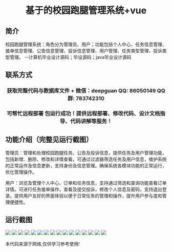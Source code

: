 <p><h1 align="center">基于的校园跑腿管理系统+vue</h1></p>

## 简介
校园跑腿管理系统：角色分为管理员、用户；功能包括个人中心、任务信息管理、接单信息管理、公告信息管理、投诉信息管理、用户管理、任务类型管理、投诉类型管理。    --计算机毕业设计源码；毕设源码；java毕业设计源码


## 联系方式
<p><h3 align="center">获取完整代码与数据库文件 + 微信：deepguan QQ: 86050149 QQ群: 783742310</h3></p>
<p><h3 align="center">可帮忙远程部署 包运行成功！提供远程部署、修改代码、设计文档指导、代码讲解等服务！</h3></p>

## 功能介绍（完整见运行截图）
管理员：管理和处理校园跑腿任务、公告及投诉信息，提供任务及用户管理功能，包括新增、删除、修改和详情查看。可通过过滤器筛选任务及用户信息，维护系统的正常运作及信息更新，支持身份及信息管理。确保系统各模块功能的正常运行，优化管理操作。

用户：浏览及管理个人中心、订单和任务信息，支持通过筛选和查询功能查看订单详情。可进行任务接单操作，查看及提交投诉，修改个人信息及密码，支持退出登录。提供用户友好的界面体验以便于日常任务的管理和操作，提升用户参与度和管理便捷性。


## 运行截图
![](https://bs-1329754181.cos.ap-shanghai.myqcloud.com/ssm/CampusErrandManagementSystem/img/001.jpg)
![](https://bs-1329754181.cos.ap-shanghai.myqcloud.com/ssm/CampusErrandManagementSystem/img/002.jpg)
![](https://bs-1329754181.cos.ap-shanghai.myqcloud.com/ssm/CampusErrandManagementSystem/img/003.jpg)
![](https://bs-1329754181.cos.ap-shanghai.myqcloud.com/ssm/CampusErrandManagementSystem/img/004.jpg)
![](https://bs-1329754181.cos.ap-shanghai.myqcloud.com/ssm/CampusErrandManagementSystem/img/005.jpg)
![](https://bs-1329754181.cos.ap-shanghai.myqcloud.com/ssm/CampusErrandManagementSystem/img/006.jpg)
![](https://bs-1329754181.cos.ap-shanghai.myqcloud.com/ssm/CampusErrandManagementSystem/img/007.jpg)
![](https://bs-1329754181.cos.ap-shanghai.myqcloud.com/ssm/CampusErrandManagementSystem/img/008.jpg)
![](https://bs-1329754181.cos.ap-shanghai.myqcloud.com/ssm/CampusErrandManagementSystem/img/009.jpg)
![](https://bs-1329754181.cos.ap-shanghai.myqcloud.com/ssm/CampusErrandManagementSystem/img/010.jpg)
![](https://bs-1329754181.cos.ap-shanghai.myqcloud.com/ssm/CampusErrandManagementSystem/img/011.jpg)
![](https://bs-1329754181.cos.ap-shanghai.myqcloud.com/ssm/CampusErrandManagementSystem/img/012.jpg)
![](https://bs-1329754181.cos.ap-shanghai.myqcloud.com/ssm/CampusErrandManagementSystem/img/013.jpg)
![](https://bs-1329754181.cos.ap-shanghai.myqcloud.com/ssm/CampusErrandManagementSystem/img/014.jpg)
![](https://bs-1329754181.cos.ap-shanghai.myqcloud.com/ssm/CampusErrandManagementSystem/img/015.jpg)
![](https://bs-1329754181.cos.ap-shanghai.myqcloud.com/ssm/CampusErrandManagementSystem/img/016.jpg)

<p>本代码来源于网络,仅供学习参考使用!</p>
